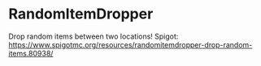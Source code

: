 # RandomItemDropper
Drop random items between two locations!
Spigot: https://www.spigotmc.org/resources/randomitemdropper-drop-random-items.80938/
